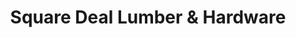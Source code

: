 ---
title: "Square Deal Lumber & Hardware"
url: /springfield/square-deal-lumber-und-hardware/
shop: Eisenwaren
---